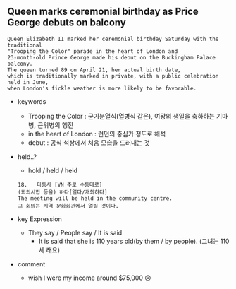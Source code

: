 ## Queen marks ceremonial birthday as Price George debuts on balcony

```
Queen Elizabeth II marked her ceremonial birthday Saturday with the traditional
"Trooping the Color" parade in the heart of London and 
23-month-old Prince George made his debut on the Buckingham Palace balcony.
The queen turned 89 on April 21, her actual birth date, 
which is traditionally marked in private, with a public celebration held in June,
when London's fickle weather is more likely to be favorable.
```

* keywords
  - Trooping the Color : 군기분열식(열병식 같은), 여왕의 생일을 축하하는 기마병, 근위병의 행진
  - in the heart of London : 런던의 중심가 정도로 해석
  - debut : 공식 석상에서 처음 모습을 드러내는 것

* held..?
  - hold / held / held
  ```
  18.	타동사 [VN 주로 수동태로]
  (회의시합 등을) 하다[열다/개최하다]
  The meeting will be held in the community centre. 
  그 회의는 지역 문화회관에서 열릴 것이다. 
  ```
  
* key Expression
  - They say / People say / It is said
    * It is said that she is 110 years old(by them / by people). (그녀는 110세 래요) 

* comment
  - wish I were my income around $75,000 😢

